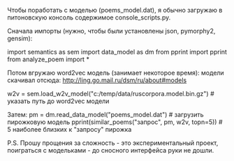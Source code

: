 Чтобы поработать с моделью (poems_model.dat), я обычно загружаю в питоновскую консоль содержимое console_scripts.py.

Сначала импорты (нужно, чтобы были установлены json, pymorphy2, gensim):

import semantics as sem
import data_model as dm
from pprint import pprint
from analyze_poem import *

Потом вгружаю word2vec модель (занимает некоторое время):
модели скачивал отсюда: http://ling.go.mail.ru/dsm/ru/about#models

w2v = sem.load_w2v_model("c:/temp/data/ruscorpora.model.bin.gz") # указать путь до word2vec модели

Затем:
pm = dm.read_data_model("poems_model.dat") # загрузить пирожковую модель
pprint(similar_poems("запрос", pm, w2v, topn=5)) # 5 наиболее близких к "запросу" пирожка

P.S. Прошу прощения за сложность - это экспериментальный проект, поиграться с модельками - до сносного интерфейса руки не дошли.
